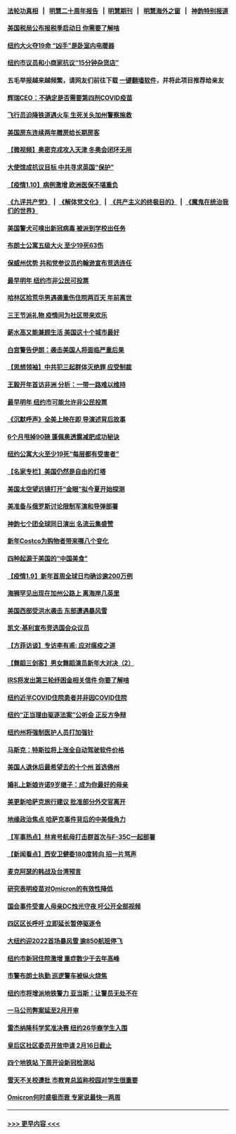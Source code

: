 #### [法轮功真相](https://github.com/gfw-breaker/truth/blob/master/README.md?t=0) &nbsp;&nbsp;|&nbsp;&nbsp; [明慧二十周年报告](https://github.com/gfw-breaker/mh-reports/blob/master/README.md?t=0) &nbsp;&nbsp;|&nbsp;&nbsp;[明慧期刊](https://github.com/gfw-breaker/mh-qikan) &nbsp;&nbsp;|&nbsp;&nbsp; [明慧海外之窗](https://github.com/gfw-breaker/mh-news/blob/master/README.md?t=0) &nbsp;&nbsp;|&nbsp;&nbsp; [神韵特别报道](https://github.com/gfw-breaker/mh-news/blob/master/shenyun.md?t=0)
#### [美国税局公布报税季启动日 你需要了解啥](../pages/nsc412/n13495503.md?t=01110500) 
#### [纽约大火夺19命 “凶手”是卧室内电暖器](../pages/nsc412/n13495473.md?t=01110500) 
#### [纽约市议员和小商家抗议“15分钟杂货店”](../pages/nsc412/n13493906.md?t=01110500) 
#### 五毛举报越来越频繁，请网友们前往下载 [一键翻墙软件](https://github.com/gfw-breaker/ssr-accounts)，并将此项目推荐给亲友
#### [辉瑞CEO：不确定是否需要第四剂COVID疫苗](../pages/nsc412/n13495350.md?t=01110500) 
#### [飞行员迫降铁道遇火车 生死关头加州警察施救](../pages/nsc412/n13495049.md?t=01110500) 
#### [美国房东连续两年赠房给长期房客](../pages/nsc412/n13494637.md?t=01110500) 
#### [【微视频】奥密克戎攻入天津 冬奥会闭环无用](../pages/nsc412/n13495142.md?t=01110500) 
#### [大使馆成抗议目标 中共寻求英国“保护”](../pages/nsc412/n13494830.md?t=01110500) 
#### [【疫情1.10】病例激增 欧洲医保不堪重负](../pages/nsc412/n13494711.md?t=01110500) 
#### [《九评共产党》](https://github.com/begood0513/9ping.md/blob/master/README.md) &nbsp;|&nbsp; [《解体党文化》](../../../../jtdwh.md/blob/master/README.md)  &nbsp;|&nbsp; [《共产主义的终极目的》](../../../../gczydzjmd.md/blob/master/README.md) &nbsp;|&nbsp; [《魔鬼在统治我们的世界》](../../../../mgztzwmdsj.md/blob/master/README.md) 
#### [美国警犬可嗅出新冠病毒 被派到学校出任务](../pages/nsc412/n13493843.md?t=01110500) 
#### [布朗士公寓五级大火 至少19死63伤](../pages/nsc412/n13493951.md?t=01110500) 
#### [保威州优势 共和党参议员约翰逊宣布竞选连任](../pages/nsc412/n13493554.md?t=01110500) 
#### [最早明年 纽约市非公民可投票](../pages/nsc412/n13493869.md?t=01110500) 
#### [哈林区拾荒华男遇袭重伤住院两百天 年前离世](../pages/nsc412/n13493958.md?t=01110500) 
#### [三王节派礼物 疫情间为社区带来欢乐](../pages/nsc412/n13493872.md?t=01110500) 
#### [薪水高又能兼顾生活 美国这十个城市最好](../pages/nsc412/n13487584.md?t=01110500) 
#### [白宫警告伊朗：袭击美国人将面临严重后果](../pages/nsc412/n13493705.md?t=01110500) 
#### [【思想领袖】中共犯三起群体灭绝罪 应受制裁](../pages/nsc412/n13462739.md?t=01110500) 
#### [王毅开年首访非洲 分析：一带一路难以维持](../pages/nsc412/n13493155.md?t=01110500) 
#### [最早明年 纽约市可能允许非公民投票](../pages/nsc412/n13492861.md?t=01110500) 
#### [《沉默呼声》全美上映在即 导演述背后故事](../pages/nsc412/n13493151.md?t=01110500) 
#### [6个月甩掉90磅 蓬佩奥透露减肥成功秘诀](../pages/nsc412/n13493052.md?t=01110500) 
#### [纽约公寓大火至少19死“每层都有受害者”](../pages/nsc412/n13493042.md?t=01110500) 
#### [【名家专栏】美国仍然是自由的灯塔](../pages/nsc412/n13492682.md?t=01110500) 
#### [美国太空望远镜打开“金眼”拟今夏开始探测](../pages/nsc412/n13492779.md?t=01110500) 
#### [美准备与俄罗斯讨论限制军演和导弹部署](../pages/nsc412/n13492749.md?t=01110500) 
#### [神韵七个团全球同日演出 名流云集盛赞](../pages/nsc412/n13492024.md?t=01110500) 
#### [新年Costco为购物者带来哪八个变化](../pages/nsc412/n13487711.md?t=01110500) 
#### [四种起源于美国的“中国美食”](../pages/nsc412/n13475389.md?t=01110500) 
#### [【疫情1.9】新年首周全球日均确诊逾200万例](../pages/nsc412/n13492025.md?t=01110500) 
#### [海狮罕见出现在加州公路上 离海岸几英里](../pages/nsc412/n13491683.md?t=01110500) 
#### [美国西部受洪水袭击 东部遭遇暴风雪](../pages/nsc412/n13491415.md?t=01110500) 
#### [凯文·基利宣布竞选国会众议员](../pages/nsc412/n13491721.md?t=01110500) 
#### [【方菲访谈】专访李有甫: 应对瘟疫之道](../pages/nsc412/n13491368.md?t=01110500) 
#### [【舞蹈三剑客】男女舞蹈演员新年大对决（2）](../pages/nsc412/n13491072.md?t=01110500) 
#### [IRS将发出第三轮纾困金相关信件 你要了解啥](../pages/nsc412/n13491403.md?t=01110500) 
#### [纽约近半COVID住院患者并非因COVID住院](../pages/nsc412/n13491191.md?t=01110500) 
#### [纽约“正当理由驱逐法案”公听会 正反方争辩](../pages/nsc412/n13489771.md?t=01110500) 
#### [纽约州将强制医护人员打加强针](../pages/nsc412/n13489822.md?t=01110500) 
#### [马斯克：特斯拉将上涨全自动驾驶软件价格](../pages/nsc412/n13491104.md?t=01110500) 
#### [美国人退休后最希望去的十个州 首选佛州](../pages/nsc412/n13490845.md?t=01110500) 
#### [婚礼上新娘许诺9岁继子：成为你最好的母亲](../pages/nsc412/n13490210.md?t=01110500) 
#### [美更新哈萨克旅行建议 批准部分外交官离开](../pages/nsc412/n13490520.md?t=01110500) 
#### [地缘政治焦点 哈萨克事件背后的中美俄角力](../pages/nsc412/n13489542.md?t=01110500) 
#### [【军事热点】林肯号航母打击群首次与F-35C一起部署](../pages/nsc412/n13489147.md?t=01110500) 
#### [【新闻看点】西安卫健委180度转向 招一片骂声](../pages/nsc412/n13489301.md?t=01110500) 
#### [麦克阿瑟的韩战及台湾预言](../pages/nsc412/n13479197.md?t=01110500) 
#### [研究表明疫苗对Omicron的有效性降低](../pages/nsc412/n13489625.md?t=01110500) 
#### [国会事件受害人母亲DC烛光守夜 吁公开全部视频](../pages/nsc412/n13489836.md?t=01110500) 
#### [四区区长呼吁 立即延长暂停驱逐令](../pages/nsc412/n13489768.md?t=01110500) 
#### [大纽约迎2022首场暴风雪 逾850航班停飞](../pages/nsc412/n13489819.md?t=01110500) 
#### [纽约市新冠住院激增 重症数少于去年高峰](../pages/nsc412/n13489816.md?t=01110500) 
#### [市警布朗士执勤 巡逻警车被纵火烧焦](../pages/nsc412/n13489723.md?t=01110500) 
#### [纽约市将增派地铁警力 亚当斯：让警员无处不在](../pages/nsc412/n13489720.md?t=01110500) 
#### [一马公司弊案延至2月开审](../pages/nsc412/n13489774.md?t=01110500) 
#### [雷杰纳隆科学奖准决赛 纽约26华裔学生入围](../pages/nsc412/n13489787.md?t=01110500) 
#### [皇后区社区委员开放申请 2月16日截止](../pages/nsc412/n13489781.md?t=01110500) 
#### [四个地铁站 下周开设新冠检测站](../pages/nsc412/n13489778.md?t=01110500) 
#### [雪天不关校遭批 市教育总监称校园对学生很重要](../pages/nsc412/n13489828.md?t=01110500) 
#### [Omicron何时盛极而衰 专家说最快一两周](../pages/nsc412/n13489831.md?t=01110500) 

----
#### [ >>> 更早内容 <<< ](../indexes/nsc412-earlier.md)
